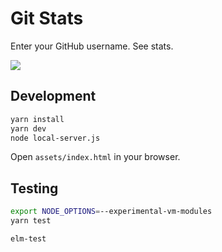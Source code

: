 # Git Stats

Enter your GitHub username. See stats.

![](demo.gif)

## Development
```bash
yarn install
yarn dev
node local-server.js
```
Open `assets/index.html` in your browser.

## Testing
```bash
export NODE_OPTIONS=--experimental-vm-modules
yarn test

elm-test
```
